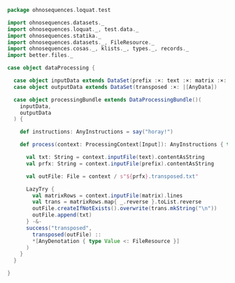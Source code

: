 
```scala
package ohnosequences.loquat.test

import ohnosequences.datasets._
import ohnosequences.loquat._, test.data._
import ohnosequences.statika._
import ohnosequences.datasets._, FileResource._
import ohnosequences.cosas._, klists._, types._, records._
import better.files._

case object dataProcessing {

  case object inputData extends DataSet(prefix :×: text :×: matrix :×: |[AnyData])
  case object outputData extends DataSet(transposed :×: |[AnyData])

  case object processingBundle extends DataProcessingBundle()(
    inputData,
    outputData
  ) {

    def instructions: AnyInstructions = say("horay!")

    def process(context: ProcessingContext[Input]): AnyInstructions { type Out <: OutputFiles } = {

      val txt: String = context.inputFile(text).contentAsString
      val prfx: String = context.inputFile(prefix).contentAsString

      val outFile: File = context / s"${prfx}.transposed.txt"

      LazyTry {
        val matrixRows = context.inputFile(matrix).lines
        val trans = matrixRows.map{ _.reverse }.toList.reverse
        outFile.createIfNotExists().overwrite(trans.mkString("\n"))
        outFile.append(txt)
      } -&-
      success("transposed",
        transposed(outFile) ::
        *[AnyDenotation { type Value <: FileResource }]
      )
    }
  }

}

```




[test/scala/ohnosequences/loquat/test/dataProcessing.scala]: dataProcessing.scala.md
[test/scala/ohnosequences/loquat/test/md5.scala]: md5.scala.md
[test/scala/ohnosequences/loquat/test/dataMappings.scala]: dataMappings.scala.md
[test/scala/ohnosequences/loquat/test/data.scala]: data.scala.md
[test/scala/ohnosequences/loquat/test/config.scala]: config.scala.md
[main/scala/ohnosequences/loquat/dataProcessing.scala]: ../../../../../main/scala/ohnosequences/loquat/dataProcessing.scala.md
[main/scala/ohnosequences/loquat/terminator.scala]: ../../../../../main/scala/ohnosequences/loquat/terminator.scala.md
[main/scala/ohnosequences/loquat/configs/user.scala]: ../../../../../main/scala/ohnosequences/loquat/configs/user.scala.md
[main/scala/ohnosequences/loquat/configs/resources.scala]: ../../../../../main/scala/ohnosequences/loquat/configs/resources.scala.md
[main/scala/ohnosequences/loquat/configs/general.scala]: ../../../../../main/scala/ohnosequences/loquat/configs/general.scala.md
[main/scala/ohnosequences/loquat/configs/autoscaling.scala]: ../../../../../main/scala/ohnosequences/loquat/configs/autoscaling.scala.md
[main/scala/ohnosequences/loquat/configs/termination.scala]: ../../../../../main/scala/ohnosequences/loquat/configs/termination.scala.md
[main/scala/ohnosequences/loquat/configs/loquat.scala]: ../../../../../main/scala/ohnosequences/loquat/configs/loquat.scala.md
[main/scala/ohnosequences/loquat/loquats.scala]: ../../../../../main/scala/ohnosequences/loquat/loquats.scala.md
[main/scala/ohnosequences/loquat/utils.scala]: ../../../../../main/scala/ohnosequences/loquat/utils.scala.md
[main/scala/ohnosequences/loquat/dataMappings.scala]: ../../../../../main/scala/ohnosequences/loquat/dataMappings.scala.md
[main/scala/ohnosequences/loquat/worker.scala]: ../../../../../main/scala/ohnosequences/loquat/worker.scala.md
[main/scala/ohnosequences/loquat/logger.scala]: ../../../../../main/scala/ohnosequences/loquat/logger.scala.md
[main/scala/ohnosequences/loquat/manager.scala]: ../../../../../main/scala/ohnosequences/loquat/manager.scala.md